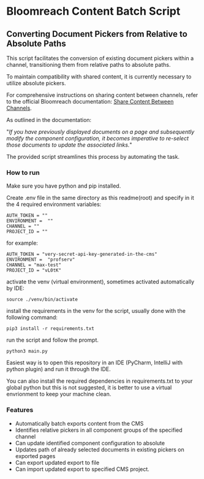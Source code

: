 
# Bloomreach Content Batch Script
## Converting Document Pickers from Relative to Absolute Paths

This script facilitates the conversion of existing document pickers within a channel, transitioning them from relative paths to absolute paths.

To maintain compatibility with shared content, it is currently necessary to utilize absolute pickers.

For comprehensive instructions on sharing content between channels, refer to the official Bloomreach documentation: [Share Content Between Channels](https://documentation.bloomreach.com/content/docs/share-content-between-channels).

As outlined in the documentation:

"_If you have previously displayed documents on a page and subsequently modify the component configuration, it becomes imperative to re-select those documents to update the associated links._"

The provided script streamlines this process by automating the task.

### How to run
Make sure you have python and pip installed.

Create .env file in the same directory as this readme(root) and specify in it the 4 required environment variables:


```
AUTH_TOKEN = ""
ENVIRONMENT =  ""
CHANNEL = ""
PROJECT_ID = ""
```
for example:
```
AUTH_TOKEN = "very-secret-api-key-generated-in-the-cms"
ENVIRONMENT =  "profserv"
CHANNEL = "max-test"
PROJECT_ID = "vL0tK"
```
activate the venv (virtual environment), sometimes activated automatically by IDE:
```
source ./venv/bin/activate
```
install the requirements in the venv for the script, usually done with the following command:
```
pip3 install -r requirements.txt
```
run the script and follow the prompt.
```
python3 main.py
```

Easiest way is to open this repository in an IDE (PyCharm, IntelliJ with python plugin) and run it through the IDE.

You can also install the required dependencies in requirements.txt to your global python but this is not suggested, 
it is better to use a virtual envrionment to keep your machine clean.
### Features
* Automatically batch exports content from the CMS
* Identifies relative pickers in all component groups of the specified channel
* Can update identified component configuration to absolute
* Updates path of already selected documents in existing pickers on exported pages
* Can export updated export to file
* Can import updated export to specified CMS project.

